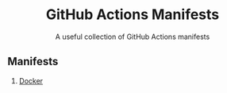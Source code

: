 <h1 align="center">GitHub Actions Manifests</h1>

<p align="center">
    A useful collection of GitHub Actions manifests
</p>

## Manifests

1.  [Docker](./docker/README.md)
